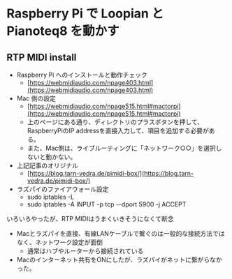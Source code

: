 # Raspberry Pi で Loopian と Pianoteq8 を動かす

## RTP MIDI install

- Raspberry Pi へのインストールと動作チェック
    - [https://webmidiaudio.com/npage403.html](https://webmidiaudio.com/npage403.html)
- Mac 側の設定
    - [https://webmidiaudio.com/npage515.html#mactorpi](https://webmidiaudio.com/npage515.html#mactorpi)
    - 上のページにある通り、ディレクトリのプラスボタンを押して、RaspberryPiのIP addressを直接入力して、項目を追加する必要がある。
    - また、Mac側は、ライブルーティングに「ネットワーク○○」を選択しないと動かない。
- 上記記事のオリジナル
    - [https://blog.tarn-vedra.de/pimidi-box/](https://blog.tarn-vedra.de/pimidi-box/)
- ラズパイのファイアウォール設定
    - sudo iptables -L
    - sudo iptables -A INPUT -p tcp --dport 5900 -j ACCEPT

いろいろやったが、RTP MIDIはうまくいきそうになくて断念
* Macとラズパイを直接、有線LANケーブルで繋ぐのは一般的な接続方法ではなく、ネットワーク設定が面倒
    - 通常はハブやルーターから接続されている
* Macのインターネット共有をONにしたが、ラズパイがネットに繋がらなかった。